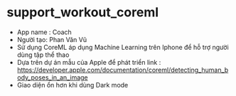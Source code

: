 # support_workout_coreml
- App name : Coach
- Người tạo: Phan Văn Vũ
- Sử dụng CoreML áp dụng Machine Learning trên Iphone để hỗ trợ người dùng tập thể thao
- Dựa trên dự án mẫu của Apple để phát triển link : https://developer.apple.com/documentation/coreml/detecting_human_body_poses_in_an_image 
- Giao diện ổn hơn khi dùng Dark mode
